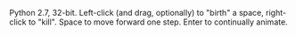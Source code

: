 Python 2.7, 32-bit.
Left-click (and drag, optionally) to "birth" a space, right-click to "kill".
Space to move forward one step.
Enter to continually animate.
